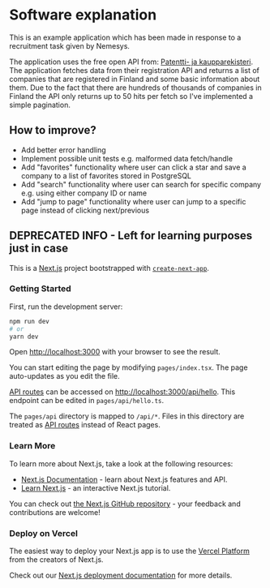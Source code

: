 # Software explanation

This is an example application which has been made in response to a recruitment task given by Nemesys.

The application uses the free open API from: [Patentti- ja kaupparekisteri](https://avoindata.prh.fi/fi/krek/swagger-ui).
The application fetches data from their registration API and returns a list of companies that are registered in Finland and some basic information about them.
Due to the fact that there are hundreds of thousands of companies in Finland the API only returns up to 50 hits per fetch so I've implemented a simple pagination.

## How to improve?
- Add better error handling
- Implement possible unit tests e.g. malformed data fetch/handle
- Add "favorites" functionality where user can click a star and save a company to a list of favorites stored in PostgreSQL
- Add "search" functionality where user can search for specific company e.g. using either company ID or name
- Add "jump to page" functionality where user can jump to a specific page instead of clicking next/previous


## DEPRECATED INFO - Left for learning purposes just in case

This is a [Next.js](https://nextjs.org/) project bootstrapped with [`create-next-app`](https://github.com/vercel/next.js/tree/canary/packages/create-next-app).

### Getting Started

First, run the development server:

```bash
npm run dev
# or
yarn dev
```

Open [http://localhost:3000](http://localhost:3000) with your browser to see the result.

You can start editing the page by modifying `pages/index.tsx`. The page auto-updates as you edit the file.

[API routes](https://nextjs.org/docs/api-routes/introduction) can be accessed on [http://localhost:3000/api/hello](http://localhost:3000/api/hello). This endpoint can be edited in `pages/api/hello.ts`.

The `pages/api` directory is mapped to `/api/*`. Files in this directory are treated as [API routes](https://nextjs.org/docs/api-routes/introduction) instead of React pages.

### Learn More

To learn more about Next.js, take a look at the following resources:

- [Next.js Documentation](https://nextjs.org/docs) - learn about Next.js features and API.
- [Learn Next.js](https://nextjs.org/learn) - an interactive Next.js tutorial.

You can check out [the Next.js GitHub repository](https://github.com/vercel/next.js/) - your feedback and contributions are welcome!

### Deploy on Vercel

The easiest way to deploy your Next.js app is to use the [Vercel Platform](https://vercel.com/new?utm_medium=default-template&filter=next.js&utm_source=create-next-app&utm_campaign=create-next-app-readme) from the creators of Next.js.

Check out our [Next.js deployment documentation](https://nextjs.org/docs/deployment) for more details.
